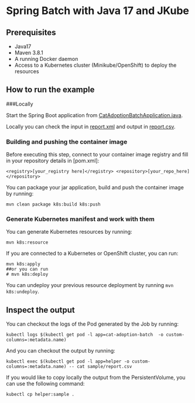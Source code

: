 # Spring Batch with Java 17 and JKube 


## Prerequisites
- Java17 
- Maven 3.8.1
- A running Docker daemon
- Access to a Kubernetes cluster (Minikube/OpenShift) to deploy the resources

## How to run the example

###Locally

Start the Spring Boot application from [CatAdoptionBatchApplication.java](src/main/java/com/example/cat/adoption/CatAdoptionBatchApplication.java).

Locally you can check the input in [report.xml](src/main/resources/xml/report.xml) and output in [report.csv](csv/report.csv).

### Building and pushing the container image

Before executing this step, connect to your container image registry and fill in your repository details in [pom.xml]:

``
<registry>[your_registry here]</registry>
<repository>[your_repo_here]</repository>
``

You can package your jar application, build and push the container image by running:

``
mvn clean package k8s:build k8s:push
``

### Generate Kubernetes manifest and work with them

You can generate Kubernetes resources by running:

``
mvn k8s:resource
``

If you are connected to a Kubernetes or OpenShift cluster, you can run:

````
mvn k8s:apply
##or you can run
# mvn k8s:deploy
````

You can undeploy your previous resource deployment by running ``mvn k8s:undeploy``.

## Inspect the output

You can checkout the logs of the Pod generated by the Job by running:

```
kubectl logs $(kubectl get pod -l app=cat-adoption-batch  -o custom-columns=:metadata.name)
```

And you can checkout the output by running:

```
kubectl exec $(kubectl get pod -l app=helper -o custom-columns=:metadata.name) -- cat sample/report.csv 
```

If you would like to copy locally the output from the PersistentVolume, you can use the following command:
```
kubectl cp helper:sample .
```
